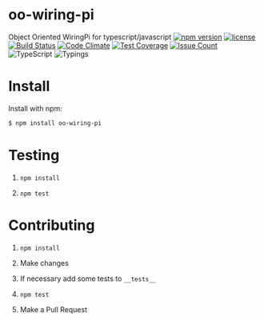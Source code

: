 # oo-wiring-pi
Object Oriented WiringPi for typescript/javascript
[![npm version](https://badge.fury.io/js/oo-wiring-pi.svg)](https://badge.fury.io/js/oo-wiring-pi)
[![license](https://img.shields.io/badge/license-MIT-blue.svg)](https://github.com/NoHomey/oo-wiring-pi)
[![Build Status](https://semaphoreci.com/api/v1/nohomey/oo-wiring-pi/branches/test-driven-development/badge.svg)](https://semaphoreci.com/nohomey/oo-wiring-pi)
[![Code Climate](https://codeclimate.com/github/NoHomey/oo-wiring-pi/badges/gpa.svg)](https://codeclimate.com/github/NoHomey/oo-wiring-pi)
[![Test Coverage](https://codeclimate.com/github/NoHomey/oo-wiring-pi/badges/coverage.svg)](https://codeclimate.com/github/NoHomey/oo-wiring-pi/coverage)
[![Issue Count](https://codeclimate.com/github/NoHomey/oo-wiring-pi/badges/issue_count.svg)](https://codeclimate.com/github/NoHomey/oo-wiring-pi)
![TypeScript](https://img.shields.io/badge/%3C%20%2F%3E-TypeScript-blue.svg)
![Typings](https://img.shields.io/badge/typings-%E2%9C%93-brightgreen.svg)

# Install

Install with npm:

```bash
$ npm install oo-wiring-pi
```

# Testing

1. `npm install`

2. `npm test`

# Contributing

1. `npm install`

2. Make changes

3. If necessary add some tests to `__tests__`

4. `npm test`

5. Make a Pull Request
